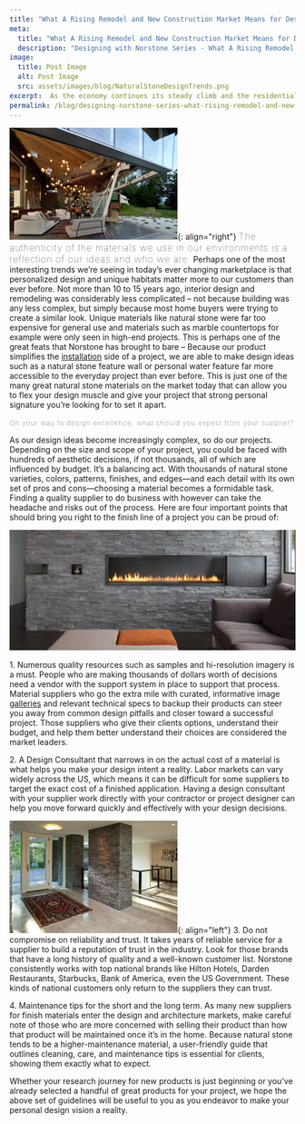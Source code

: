 ```yaml
---
title: "What A Rising Remodel and New Construction Market Means for Design"
meta:
  title: "What A Rising Remodel and New Construction Market Means for Design"
  description: "Designing with Norstone Series - What A Rising Remodel and New Construction Market Means for Design"
image:
  title: Post Image
  alt: Post Image
  src: assets/images/blog/NaturalStoneDesignTrends.png
excerpt:  As the economy continues its steady climb and the residential markets become less acrimonious to first time home buyers and investors once again, designing a space with a strong personal signature has become the hallmark trend of today’s emerging remodel and new construction market. Creating a space that is uniquely yours means finding materials that set you apart. With this increased demand for higher end materials comes a growing landscape of suppliers and vendors like Norstone that are rising up to meet your needs. This guide will review the essentials to ensure you choose a vendor who cares about your signature design as much as you do.
permalink: /blog/designing-norstone-series-what-rising-remodel-and-new-construction-market-means-design/
---
```


![Indoor Outdoor Patio](/assets/images/blog/Indoor-Outdoor-Patio.jpg){: align="right"} <span style="font-size:16px;font-weight:lighter;letter-spacing:1px">The authenticity of the materials we use in our environments is a reflection of our ideas and who we are.</span> Perhaps one of the most interesting trends we’re seeing in today’s ever changing marketplace is that personalized design and unique habitats matter more to our customers than ever before. Not more than 10 to 15 years ago, interior design and remodeling was considerably less complicated – not because building was any less complex, but simply because most home buyers were trying to create a similar look. Unique materials like natural stone were far too expensive for general use and materials such as marble countertops for example were only seen in high-end projects. This is perhaps one of the great feats that Norstone has brought to bare – Because our product simplifies the [installation](/how-to-install-stacked-stone/) side of a project, we are able to make design ideas such as a natural stone feature wall or personal water feature far more accessible to the everyday project than ever before. This is just one of the many great natural stone materials on the market today that can allow you to flex your design muscle and give your project that strong personal signature you’re looking for to set it apart.

<span style="font-size:12px;font-weight:lighter;letter-spacing:1px">On your way to design excellence, what should you expect from your supplier?</span>

As our design ideas become increasingly complex, so do our projects. Depending on the size and scope of your project, you could be faced with hundreds of aesthetic decisions, if not thousands, all of which are influenced by budget. It’s a balancing act. With thousands of natural stone varieties, colors, patterns, finishes, and edges—and each detail with its own set of pros and cons—choosing a material becomes a formidable task. Finding a quality supplier to do business with however can take the headache and risks out of the process. Here are four important points that should bring you right to the finish line of a project you can be proud of:

![Stacked Stone Fireplace](/assets/images/blog/Stacked-Stone-Fireplace.jpg)

1\. Numerous quality resources such as samples and hi-resolution imagery is a must. People who are making thousands of dollars worth of decisions need a vendor with the support system in place to support that process. Material suppliers who go the extra mile with curated, informative image [galleries](/gallery) and relevant technical specs to backup their products can steer you away from common design pitfalls and closer toward a successful project. Those suppliers who give their clients options, understand their budget, and help them better understand their choices are considered the market leaders.

2\. A Design Consultant that narrows in on the actual cost of a material is what helps you make your design intent a reality. Labor markets can vary widely across the US, which means it can be difficult for some suppliers to target the exact cost of a finished application. Having a design consultant with your supplier work directly with your contractor or project designer can help you move forward quickly and effectively with your design decisions.

![Charcoal Natural Stone Foyer](/assets/images/blog/Charcoal-Natural-Stone-Foyer.jpg){: align="left"} 3\. Do not compromise on reliability and trust. It takes years of reliable service for a supplier to build a reputation of trust in the industry. Look for those brands that have a long history of quality and a well-known customer list. Norstone consistently works with top national brands like Hilton Hotels, Darden Restaurants, Starbucks, Bank of America, even the US Government. These kinds of national customers only return to the suppliers they can trust.

4\. Maintenance tips for the short and the long term. As many new suppliers for finish materials enter the design and architecture markets, make careful note of those who are more concerned with selling their product than how that product will be maintained once it’s in the home. Because natural stone tends to be a higher-maintenance material, a user-friendly guide that outlines cleaning, care, and maintenance tips is essential for clients, showing them exactly what to expect.

Whether your research journey for new products is just beginning or you’ve already selected a handful of great products for your project, we hope the above set of guidelines will be useful to you as you endeavor to make your personal design vision a reality.
